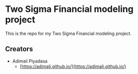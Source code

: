 # Two Sigma Financial modeling project

This is the repo for my Two Sigma Financial modeling project.


## Creators

* Adimali Piyadasa
    - [https://adimali.github.io/](https://adimali.github.io/)
